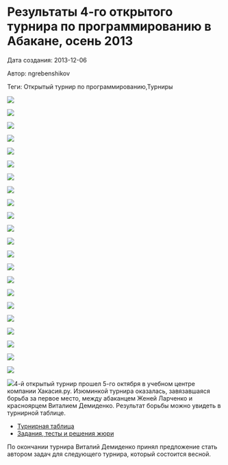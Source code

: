 # Результаты 4-го открытого турнира по программированию в Абакане, осень 2013

Дата создания: 2013-12-06

Автор: ngrebenshikov

Теги: Открытый турнир по программированию,Турниры

 ![](../images/7923d75885.jpg)

 ![](../images/a34db00b19.jpg)

 ![](../images/5277fa4bde.jpg)

 ![](../images/30b003e422.jpg)

 ![](../images/3f6e2a450a.jpg)

 ![](../images/a9efa1a740.jpg)

 ![](../images/f13b843cf9.jpg)

 ![](../images/b0fbe7ee4e.jpg)

 ![](../images/c3e108f6b0.jpg)

 ![](../images/ec1e001f99.jpg)

 ![](../images/2d0ce51baf.jpg)

 ![](../images/1c50e2de77.jpg)

 ![](../images/374e7fd9c4.jpg)

 ![](../images/46d28b2f49.jpg)

 ![](../images/61ef87ea2d.jpg)

 ![](../images/dea3be6d88.jpg)

 ![](../images/1a7e349702.jpg)

 ![](../images/3203dfc5f8.jpg)

 ![](../images/2946397e71.jpg)

 ![](../images/f8bfbdc592.jpg)

 ![](../images/2ca876ac0c.jpg)

 ![](../images/906e322111.jpg)

 ![](../images/b22dd4c1d9.jpg)4-й открытый турнир прошел 5-го октября в учебном центре компании Хакасия.ру. Изюминкой турнира оказалась, завязавшаяся борьба за первое место, между абаканцем Женей Ларченко и красноярцем Виталием Демиденко. Результат борьбы можно увидеть в турнирной таблице.

- [Турнирная таблица](https://docs.google.com/document/d/1nPVn91FmVOBgv-MKe4wB8GfbZV3rJaOvth9rjciOek4/pub)
- [Задания, тесты и решения жюри](http://files.mail.ru/56886454EB00483CAFD8AD6954191BB3)

  
По окончании турнира Виталий Демиденко принял предложение стать автором задач для следующего турнира, который состоится весной.